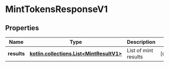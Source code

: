 
# MintTokensResponseV1

## Properties
Name | Type | Description | Notes
------------ | ------------- | ------------- | -------------
**results** | [**kotlin.collections.List&lt;MintResultV1&gt;**](MintResultV1.md) | List of mint results |  [optional]



